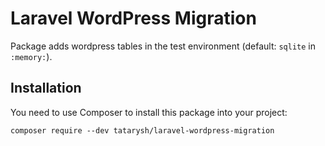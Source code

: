 # Laravel WordPress Migration

Package adds wordpress tables in the test environment (default: `sqlite` in `:memory:`). 

## Installation

You need to use Composer to install this package into your project:

```composer require --dev tatarysh/laravel-wordpress-migration```
